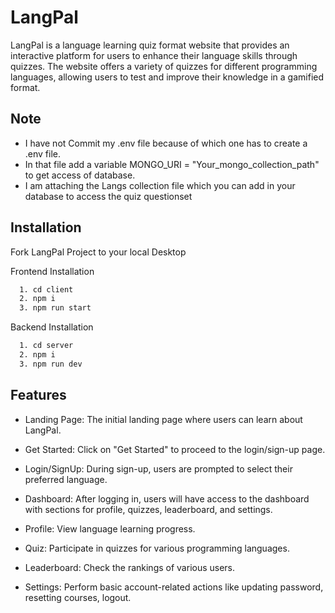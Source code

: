 
# LangPal

LangPal is a language learning quiz format website that provides an interactive platform for users to enhance their language skills through quizzes. The website offers a variety of quizzes for different programming languages, allowing users to test and improve their knowledge in a gamified format.


## Note

- I have not Commit my .env file because of which one has to create a .env file. 
- In that file add a variable MONGO_URI = "Your_mongo_collection_path" to get access of database.
- I am attaching the Langs collection file which you can add in your database to access the quiz questionset

## Installation

Fork LangPal Project to your local Desktop

Frontend Installation

```bash
  1. cd client
  2. npm i 
  3. npm run start
```

Backend Installation

```bash
  1. cd server
  2. npm i 
  3. npm run dev
``` 
## Features

- Landing Page: The initial landing page where users can learn about LangPal.
- Get Started: Click on "Get Started" to proceed to the login/sign-up page.
- Login/SignUp: During sign-up, users are prompted to select their preferred language.
- Dashboard: After logging in, users will have access to the dashboard with sections for profile, quizzes, leaderboard, and settings.

- Profile: View language learning progress.
- Quiz: Participate in quizzes for various programming languages.
- Leaderboard: Check the rankings of various users.
- Settings: Perform basic account-related actions like updating password, resetting courses, logout.

